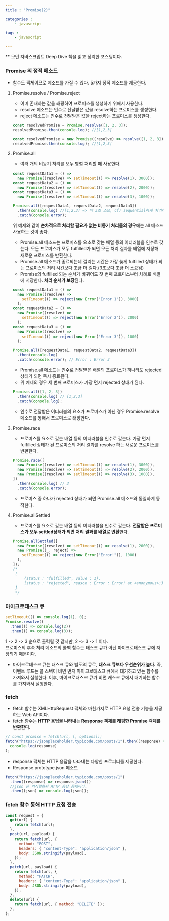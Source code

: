 ```yaml
---
title : "Promise(2)"

categories :
    - javascript

tags :
    - javascript

---
```

  ** 모던 자바스크립트 Deep Dive 책을 읽고 정리한 포스팅이다.

### Promise 의 정적 메소드

- 함수도 객체이므로 메소드를 가질 수 있다. 5가지 정적 메소드를 제공한다.

1. Promise.resolve / Promise.reject

   - 이미 존재하는 값을 래핑하여 프로미스를 생성하기 위해서 사용한다.
   - resolve 메소드는 인수로 전달받은 값을 resolve하는 프로미스를 생성한다.
   - reject 메소드는 인수로 전달받은 값을 reject하는 프로미스를 생성한다.

   ```javascript
   const resolvedPromise = Promise.resolve([1, 2, 3]);
   resolvedPromise.then(console.log); //[1,2,3]

   const resolvedPromise = new Promise((resolve) => resolve([1, 2, 3]));
   resolvedPromise.then(console.log); //[1,2,3]
   ```

2. Promise.all

   - 여러 개의 비동기 처리를 모두 병렬 처리할 때 사용한다.

   ```javascript
   const requestData1 = () =>
     new Promise((resolve) => setTimeout(() => resolve(1), 3000));
   const requestData2 = () =>
     new Promise((resolve) => setTimeout(() => resolve(2), 2000));
   const requestData3 = () =>
     new Promise((resolve) => setTimeout(() => resolve(3), 1000));

   Promise.all([requestData1, requestData2, requestData3])
     .then(console.log) //[1,2,3] => 약 3초 소요, cf) sequential하게 처리하면 6초 소요
     .catch(console.error);
   ```

   위 예제와 같이 **순차적으로 처리할 필요가 없는 비동기 처리들의 경우**에는 all 메소드 사용하는 것이 좋다.

   - Promise.all 메소드는 프로미스를 요소로 갖는 배열 등의 이터러블을 인수로 갖는다. 모든 프로미스가 모두 fulfilled가 되면 모든 처리 결과를 배열에 저장해 새로운 프로미스를 반환한다.
   - Promise.all 메소드가 종료되는데 걸리는 시간은 가장 늦게 fulfilled 상태가 되는 프로미스의 처리 시간보다 조금 더 길다.(3초보다 조금 더 소요됨)
   - Promise의 fulfilled 되는 순서가 바뀌어도 첫 번째 프로미스부터 차례로 배열에 저장한다. **처리 순서가 보장**된다.

   ```javascript
   const requestData1 = () =>
     new Promise((resolve) =>
       setTimeout(() => reject(new Error("Error 1")), 3000)
     );
   const requestData2 = () =>
     new Promise((resolve) =>
       setTimeout(() => reject(new Error("Error 2")), 2000)
     );
   const requestData3 = () =>
     new Promise((resolve) =>
       setTimeout(() => reject(new Error("Error 3")), 1000)
     );

   Promise.all([requestData1, requestData2, requestData3])
     .then(console.log)
     .catch(console.error); // Error : Error 3
   ```

   - Promise.all 메소드는 인수로 전달받은 배열의 프로미스가 하나라도 rejected 상태가 되면 즉시 종료된다.
   - 위 예제의 경우 세 번째 프로미스가 가장 먼저 rejected 상태가 된다.

   ```javascript
   Promise.all([1, 2, 3])
     .then(console.log) // [1,2,3]
     .catch(console.log);
   ```

   - 인수로 전달받은 이터러블의 요소가 프로미스가 아닌 경우 Promise.resolve 메소드를 통해서 프로미스로 래핑한다.

3. Promise.race
   - 프로미스를 요소로 갖는 배열 등의 이터러블을 인수로 갖는다. 가장 먼저 fulfilled 상태가 된 프로미스의 처리 결과를 resolve 하는 새로운 프로미스를 반환한다.
   ```javascript
   Promise.race([
     new Promise((resolve) => setTimeout(() => resolve(1), 3000)),
     new Promise((resolve) => setTimeout(() => resolve(2), 2000)),
     new Promise((resolve) => setTimeout(() => resolve(3), 1000)),
   ])
     .then(console.log) // 3
     .catch(console.error);
   ```
   - 프로미스 중 하나가 rejected 상태가 되면 Promise.all 메소드와 동일하게 동작한다.
4. Promise.allSettled
   - 프로미스를 요소로 갖는 배열 등의 이터러블을 인수로 갖는다. **전달받은 프로미스가 모두 settled상태가 되면 처리 결과를 배열로 반환**한다.
   ```javascript
   Promise.allSettled([
     new Promise((resolve) => setTimeout(() => resolve(1), 2000)),
     new Promise((_, reject) =>
       setTimeout(() => reject(new Error("Error!")), 1000)
     ),
   ]);
   /*
    [
        {status : "fulfilled", value : 1},
        {status : "rejected", reason : Error : Error! at <anonymous>:3:54}
    ]
    */
   ```

### 마이크로태스크 큐

```javascript
setTimeout(() => console.log(1), 0);
Promise.resolve()
  .then(() => console.log(2))
  .then(() => console.log(3));
```

1 -> 2 -> 3 순으로 출력될 것 같지만, 2 -> 3 -> 1 이다.  
프로미스의 후속 처리 메소드의 콜백 함수는 태스크 큐가 아닌 마이크로태스크 큐에 저장되기 때문이다.

- 마이크로태스크 큐는 태스크 큐와 별도의 큐로, **태스크 큐보다 우선순위가 높다.** 즉, 이벤트 루프는 콜 스택이 비면 먼저 마이크로태스크 큐에서 대기하고 있는 함수를 가져와서 실행한다. 이후, 마이크로태스크 큐가 비면 캐스크 큐에서 대기하는 함수를 가져와서 실행한다.

### fetch

- fetch 함수는 XMLHttpRequest 객체와 마찬가지로 HTTP 요청 전송 기능을 제공하는 Web API이다.
- fetch 함수는 **HTTP 응답을 나타내는 Response 객체를 래핑한 Promise 객체를 반환한다.**

```javascript
// const promise = fetch(url, [, options]);
fetch("https://jsonplaceholder.typicode.com/posts/1").then((response) =>
  console.log(response)
);
```

- response 객체는 HTTP 응답을 나타내는 다양한 프로퍼티를 제공한다.
- Response.prototype.json 메소드

```javascript
fetch("https://jsonplaceholder.typicode.com/posts/1")
  .then((response) => response.json())
  //json 은 역직렬화된 HTTP 응답 몸체이다.
  .then((json) => console.log(json));
```

### fetch 함수 통해 HTTP 요청 전송

```javascript
const request = {
  get(url) {
    return fetch(url);
  },
  post(url, payload) {
    return fetch(url, {
      method: "POST",
      headers: { "content-Type": "application/json" },
      body: JSON.stringify(payload),
    });
  },
  patch(url, payload) {
    return fetch(url, {
      method: "PATCH",
      headers: { "content-Type": "application/json" },
      body: JSON.stringify(payload),
    });
  },
  delete(url) {
    return fetch(url, { method: "DELETE" });
  },
};
```
